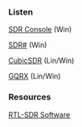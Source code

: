 ### Listen

[SDR Console](https://www.sdr-radio.com/download) (Win)

[SDR#](https://airspy.com/download/) (Win)

[CubicSDR](https://github.com/cjcliffe/CubicSDR/releases) (Lin/Win)

[GQRX](https://gqrx.dk/download) (Lin/Win)


### Resources

[RTL-SDR Software](https://www.rtl-sdr.com/big-list-rtl-sdr-supported-software/)
